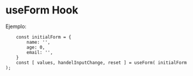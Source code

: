 # useForm Hook

Ejemplo:

```
    const initialForm = {
        name: '',
        age: 0,
        email: '',
    }
    const [ values, handelInputChange, reset ] = useForm( initialForm );

```